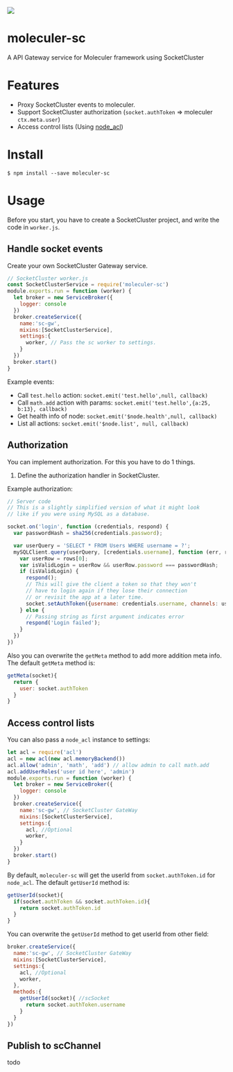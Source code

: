 ![](https://camo.githubusercontent.com/22a347b6cc07f98ce0ee06be66385a4cb967d4a7/687474703a2f2f6d6f6c6563756c65722e73657276696365732f696d616765732f62616e6e65722e706e67)
# moleculer-sc
A API Gateway service for Moleculer framework using SocketCluster

# Features
- Proxy SocketCluster events to moleculer.
- Support SocketCluster authorization (`socket.authToken` => moleculer `ctx.meta.user`)
- Access control lists (Using [node_acl](https://github.com/OptimalBits/node_acl))

# Install
```
$ npm install --save moleculer-sc
```
# Usage
Before you start, you have to create a SocketCluster project, and write the code in `worker.js`.

## Handle socket events
Create your own SocketCluster Gateway service.
```javascript
// SocketCluster worker.js
const SocketClusterService = require('moleculer-sc')
module.exports.run = function (worker) {
  let broker = new ServiceBroker({
    logger: console
  })
  broker.createService({
    name:'sc-gw',
    mixins:[SocketClusterService],
    settings:{
      worker, // Pass the sc worker to settings.
    }
  })
  broker.start()
}
```
Example events:
- Call `test.hello` action: `socket.emit('test.hello',null, callback)`
- Call `math.add` action with params: `socket.emit('test.hello',{a:25, b:13}, callback)`
- Get health info of node: `socket.emit('$node.health',null, callback)`
- List all actions: `socket.emit('$node.list', null, callback)`

## Authorization
You can implement authorization. For this you have to do 1 things.
1. Define the authorization handler in SocketCluster.

Example authorization:
```javascript
// Server code
// This is a slightly simplified version of what it might look
// like if you were using MySQL as a database.

socket.on('login', function (credentials, respond) {
  var passwordHash = sha256(credentials.password);

  var userQuery = 'SELECT * FROM Users WHERE username = ?';
  mySQLClient.query(userQuery, [credentials.username], function (err, rows) {
    var userRow = rows[0];
    var isValidLogin = userRow && userRow.password === passwordHash;
    if (isValidLogin) {
      respond();
      // This will give the client a token so that they won't
      // have to login again if they lose their connection
      // or revisit the app at a later time.
      socket.setAuthToken({username: credentials.username, channels: userRow.channels});
    } else {
      // Passing string as first argument indicates error
      respond('Login failed');
    }
  })
})
```
Also you can overwrite the `getMeta` method to add more addition meta info. The default `getMeta` method is:
```javascript
getMeta(socket){
  return {
    user: socket.authToken
  }
}
```


## Access control lists
You can also pass a `node_acl` instance to settings:
``` javascript
let acl = require('acl')
acl = new acl(new acl.memoryBackend())
acl.allow('admin', 'math', 'add') // allow admin to call math.add
acl.addUserRoles('user id here', 'admin')
module.exports.run = function (worker) {
  let broker = new ServiceBroker({
    logger: console
  })
  broker.createService({
    name:'sc-gw', // SocketCluster GateWay
    mixins:[SocketClusterService],
    settings:{
      acl, //Optional
      worker,
    }
  })
  broker.start()
}
```
By default, `moleculer-sc` will get the userId from `socket.authToken.id` for `node_acl`. The default `getUserId` method is:
```javascript
getUserId(socket){
  if(socket.authToken && socket.authToken.id){
    return socket.authToken.id
  }
}
```
You can overwrite the `getUserId` method to get userId from other field:
```javascript
broker.createService({
  name:'sc-gw', // SocketCluster GateWay
  mixins:[SocketClusterService],
  settings:{
    acl, //Optional
    worker,
  },
  methods:{
    getUserId(socket){ //scSocket
      return socket.authToken.username
    }
  }
})
```

## Publish to scChannel
todo
